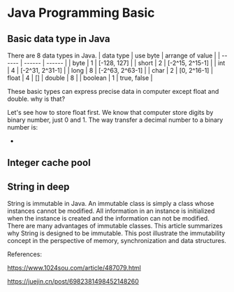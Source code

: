 # Java Programming Basic

## Basic data type in Java
There are 8 data types in Java.
| data type  | use byte | arrange of value |
| ------     | ------   | ------           |
| byte       | 1        | [-128, 127]      |
| short      | 2        | [-2^15, 2^15-1]  |
| int        | 4        | [-2^31, 2^31-1]  |
| long       | 8        | [-2^63, 2^63-1]  |
| char       | 2        | [0, 2^16-1]
| float      | 4        | []
| double     | 8        | 
| boolean    | 1        | true, false      |

These basic types can express precise data in computer except float and double. why is that? 

Let's see how to store float first. We know that computer store digits by binary number, just 0 and 1. The way transfer a decimal number to a binary number is:

-  

## Integer cache pool

## String in deep
String is immutable in Java. An immutable class is simply a class whose instances cannot be modified. All information in an instance is initialized when the instance is created and the information can not be modified. There are many advantages of immutable classes. This article summarizes why String is designed to be immutable. This post illustrate the immutability concept in the perspective of memory, synchronization and data structures.


References:

https://www.1024sou.com/article/487079.html

https://juejin.cn/post/6982381498452148260